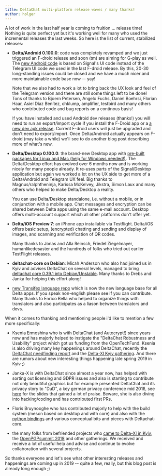 ```yaml
---
title: DeltaChat multi-platform release waves / many thanks!
author: holger
---
```


A lot of work in the last half year is coming to fruition ... release time!
Nothing is quite perfect yet but it's working well for many who used
the incremental releases the last weeks. So here is the list of
current, stabilized releases: 

- **Delta/Android 0.100.0**: code was completely revamped and we just
  triggered an F-droid release and soon (tm) are aiming for G-play as well. The [new Android code](https://github.com/deltachat/deltachat-android) is based on Signal's UI code instead of the Telegram UI code we used in the last F-droid release.  By this, 20-30 long-standing issues could be closed and we have a much nicer and more maintainable code base now -- yay! 

  Note that we also had to work a lot to bring back the UX look and feel
  of the Telegram version and there are still some things left to be
  done!  Tons of thanks to Bjoern Petersen, Angelo Fuchs, Daniel Boehrsi,
  Florian Haar, Asiel Díaz Benítez, chklump, amplifier, testbird and many
  others who contributed code and bug reports on a continous basis!
  
  If you have installed and used Android dev releases (thanks!) you will need to run an 
  export/import cycle if you install the F-Droid app or a [a new dev apk release](https://github.com/deltachat/deltachat-android/releases). Current F-droid users will just be upgraded
  and don't need to export/import.  Once Delta/Android actually appears on F-droid 
  (may take a while) we'll see to do another blog post describing more of what's new.

- **Delta/Desktop 0.100.0**: the brand-new Desktop app with 
  [pre-built packages for Linux and Mac (help for Windows needed!)](/en/download). 
  The Delta/Desktop effort has evolved over 6 months now and is working nicely
  for many people already. It re-uses parts of the Signal/Desktop application 
  but again we worked a lot on the UX side to get more of a Delta/Android and 
  Telegram UX feel. Big thanks to Magnus/ralphtheninja, Karissa McKelvey, 
  Jikstra, Simon Laux and many others who helped to make Delta/Desktop a reality. 

  You can use Delta/Desktop standalone, i.e. without a mobile, or in conjunction
  with a mobile app.  Chat messages and encryption can be shared between Delta apps
  using the same e-mail account.  Desktop offers multi-account support which
  all other platforms don't offer yet. 

- **Delta/iOS Preview 7**: an iPhone app installable via Testflight.
  Delta/iOS offers basic setup, (encrypted) chatting and sending and 
  display of images, and scanning and verification of QR codes. 

  Many thanks to Jonas and Alla Reinsch, Friedel Ziegelmayer, humanlikedesaster 
  and the hundreds of folks who tried out earlier TestFlight releases.  

- **deltachat-core on Debian**: Micah Anderson who also had
  joined us in Kyiv and advises DeltaChat on several levels, managed 
  to bring [deltachat core 0.39.1 into Debian/Unstable](https://tracker.debian.org/pkg/deltachat-core). Many thanks to Drebs and Janka for helping this effort along! 

- [new Transifex language
  repo](https://www.transifex.com/delta-chat/delta-chat-app/dashboard/)  which is now 
  the new language base for all Delta apps.  If you speak non-english please see if
  you can contribute.  Many thanks to Enrico Bella who helped to organize things
  with translators and also participates as a liason between translators and devs. 

When it comes to thanking and mentioning people i'd like to mention a few more specifically:

- Ksenia Ermoshina who is with DeltaChat (and Autocrypt!) since years
  now and has majorly helped to instigate the "DeltaChat Robustness and Usability" project 
  which got us funding from the OpenTechFund. Ksenia is also driving many key happenings 
  around DeltaChat, recently the [DeltaChat needfinding report](https://delta.chat/en/2018-12-19-needfinding) and the [Delta-XI Kyiv gathering](https://delta.chat/en/2018-11-17-deltaxi). 
  And there are rumors about new interesting things happening late spring 2019 in Kyiv ;) 

- Janka-X is with DeltaChat since almost a year now, has helped with
  sorting out licensing and GDPR issues and also is starting to contribute
  not only beautiful graphics but for example presented DeltaChat and its privacy story 
  to "DuD", a key german privacy conference mid 2018, see [here](https://github.com/deltachat/playground/blob/master/talks/dud-2018-delta.odp?raw=true) for the slides that gained a lot of praise. 
  Beware, she is also diving into hacking/coding and has contributed first PRs.

- Floris Bruynooghe who has contributed majorly to help with the build system
  (meson based on desktop and with core) and also with 
  the [python bindings](https://py.delta.chat) and various conceptual
  bits and pieces with Deltachat-core. 

- the many folks from befriended projects who [came to
  Delta-XI in Kyiv](https://delta.chat/en/2018-11-17-deltaxi),
  the [OpenPGPsummit 2018](https://delta.chat/en/2018-10-22-openpgpsummit) 
  and other gatherings.  We received and receive a lot of useful help
  and advise and continue to evolve collaboration with several projects.
  
So thanks everyone and let's see what other interesting releases and
happenings are coming up in 2019 -- quite a few, really, but this blog post is
already long enough ;) 
